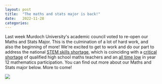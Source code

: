 ```yaml
---
layout: post
title:  "The maths and stats major is back!"
date:   2022-11-28
categories: 
---
```



Last week Murdoch University's academic council voted to re-open our Maths and Stats Major. This is the culmination of a lot of hard work, and also the beginning of more! 
We're excited to get to work and do our part to address the national  [STEM skills shortage](https://www.engineersaustralia.org.au/news-and-media/2022/07/media-release-new-report-shows-alarming-stem-skill-shortage-threatens-new), which is coinciding with a [critical shortage](https://theconversation.com/1-in-4-australian-year-8s-have-teachers-unqualified-in-maths-this-hits-disadvantaged-schools-even-harder-161100) of qualified high school maths teachers and an [all time low](https://amsi.org.au/2022/04/27/maths-crisis-year-12-maths-enrolments-reach-all-time-low/) in year 12 mathematics participation. You can find out more about our Maths and Stats major below. More to come!

<img src="{{ site.baseurl }}/img/major.jpeg">

